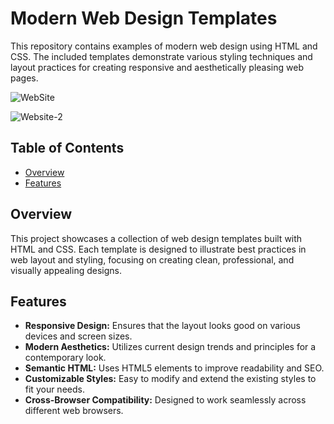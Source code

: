 # Modern Web Design Templates

This repository contains examples of modern web design using HTML and CSS. The included templates demonstrate various styling techniques and layout practices for creating responsive and aesthetically pleasing web pages.

![WebSite](https://github.com/user-attachments/assets/381fb266-ed34-4b97-85f9-78e9816fb24d)

![Website-2](https://github.com/user-attachments/assets/11715261-2c09-4434-ae74-f28b8e4d5497)



## Table of Contents

- [Overview](#overview)
- [Features](#features)

## Overview

This project showcases a collection of web design templates built with HTML and CSS. Each template is designed to illustrate best practices in web layout and styling, focusing on creating clean, professional, and visually appealing designs.

## Features

- **Responsive Design:** Ensures that the layout looks good on various devices and screen sizes.
- **Modern Aesthetics:** Utilizes current design trends and principles for a contemporary look.
- **Semantic HTML:** Uses HTML5 elements to improve readability and SEO.
- **Customizable Styles:** Easy to modify and extend the existing styles to fit your needs.
- **Cross-Browser Compatibility:** Designed to work seamlessly across different web browsers.
